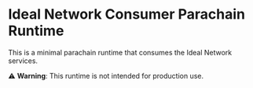 # Ideal Network Consumer Parachain Runtime

This is a minimal parachain runtime that consumes the Ideal Network services.

⚠️ **Warning**: This runtime is not intended for production use.